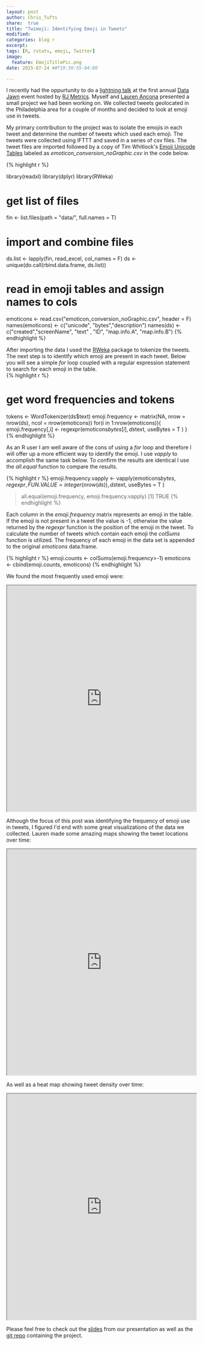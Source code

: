 ```yaml
---
layout: post
author: Chris_Tufts
share:  true
title: "Twimoji: Identifying Emoji in Tweets"
modified:
categories: blog r
excerpt:
tags: [R, rstats, emoji, Twitter]
image:
  feature: EmojiTitlePic.png
date: 2015-07-24 ##T19:39:55-04:00

---
```


I recently had the oppurtunity to do a [lightning talk](https://blog.rjmetrics.com/2015/07/22/heres-what-went-down-at-phillys-first-annual-data-jawn/) at the first annual [Data Jawn](http://rjmetrics.ticketleap.com/data-jawn/details) event hosted by [RJ Metrics](https://rjmetrics.com/).  Myself and [Lauren Ancona](https://twitter.com/laurenancona) presented a small project we had been working on.  We collected tweets geolocated in the Philadelphia area for a couple of months and decided to look at emoji use in tweets.  

My primary contribution to the project was to isolate the emojis in each tweet and determine the number of tweets which used each emoji.  The tweets were collected using IFTTT and saved in a series of csv files. The tweet files are imported followed by a copy of Tim Whitlock's [Emoji Unicode Tables](http://apps.timwhitlock.info/emoji) labeled as <i>emoticon_conversion_noGraphic.csv</i> in the code below.   

{% highlight r %}

library(readxl)
library(dplyr)
library(RWeka)

# get list of files
fin <- list.files(path = "data/", full.names = T)
# import and combine files
ds.list <- lapply(fin, read_excel, col_names = F)
ds <- unique(do.call(rbind.data.frame, ds.list))
# read in emoji tables and assign names to cols
emoticons <- read.csv("emoticon_conversion_noGraphic.csv", header = F)
names(emoticons) <- c("unicode", "bytes","description")
names(ds) <- c("created","screenName", "text" , "ID", "map.info.A", "map.info.B")
{% endhighlight %}


After importing the data I used the [RWeka](https://cran.r-project.org/web/packages/RWeka/index.html) package to tokenize the tweets. The next step is to identify which emoji are present in each tweet.  Below you will see a simple <i>for</i> loop coupled with a regular expression statement to search for each emoji in the table.   
{% highlight r %}
# get word frequencies and tokens
tokens <- WordTokenizer(ds$text)
emoji.frequency <- matrix(NA, nrow = nrow(ds), ncol = nrow(emoticons))
for(i in 1:nrow(emoticons)){
  emoji.frequency[,i] <- regexpr(emoticons$bytes[i],ds$text, useBytes = T )
}
{% endhighlight %}

As an R user I am well aware of the cons of using a <i>for</i> loop and therefore I will offer up a more efficient way to identify the emoji.  I use <i>vapply</i> to accomplish the same task below.  To confirm the results are identical I use the <i>all.equal</i> function to compare the results. 

{% highlight r %}
emoji.frequency.vapply <- vapply(emoticons$bytes,
                                   regexpr,FUN.VALUE = integer(nrow(ds)),
                                   ds$text, useBytes = T )

> all.equal(emoji.frequency, emoji.frequency.vapply)
[1] TRUE
{% endhighlight %}


Each column in the <i>emoji.frequency</i> matrix represents an emoji in the table.  If the emoji is not present in a tweet the value is -1, otherwise the value returned by the <i>regexpr</i> function is the position of the emoji in the tweet.  To calculate the number of tweets which contain each emoji the <i>colSums</i> function is utilized. The frequency of each emoji in the data set is appended to the original <i>emoticons</i> data.frame. 

{% highlight r %}
emoji.counts <- colSums(emoji.frequency>-1)
emoticons <- cbind(emoji.counts, emoticons)
{% endhighlight %}

We found the most frequently used emoji were: 
<iframe src="http://laurenancona.github.io/twimoji/#/6" width="100%" height="600px"></iframe> 

Although the focus of this post was identifying the frequency of emoji use in tweets, I figured I'd end with some great visualizations of the data we collected. Lauren made some amazing maps showing the tweet locations over time: 

<iframe src="http://laurenancona.github.io/twimoji/#/3" width="100%" height="600px"></iframe> 

As well as a heat map showing tweet density over time:
<iframe src="http://laurenancona.github.io/twimoji/#/7" width="100%" height="600px"></iframe> 

Please feel free to check out the [slides](http://laurenancona.github.io/twimoji/#/) from our presentation as well as the [git repo](https://github.com/laurenancona/twimoji) containing the project. 

[jekyll-gh]: https://github.com/jekyll/jekyll
[jekyll]:    http://jekyllrb.com
